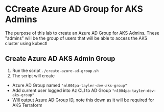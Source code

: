 # CCreate Azure AD Group for AKS Admins

The purpose of this lab to create an Azure AD Group for AKS Admins. These "admins" will be the group of users that will be able to access the AKS cluster using kubectl

## Create Azure AD AKS Admin Group
1. Run the script `./create-azure-ad-group.sh`
2. The script will create
- Azure AD Group named `"nl004pa-tayler-dev-aks-group"`
- Add current user logged into Az CLI to AD Group `"nl004pa-tayler-dev-aks-group"`
- Will output Azure AD Group ID, note this down as it will be required for AKS Terraform